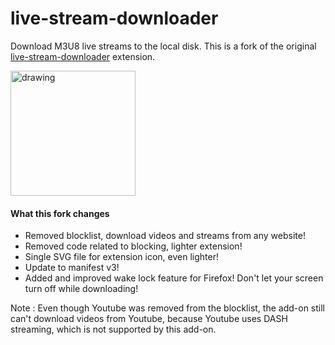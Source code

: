 # live-stream-downloader
Download M3U8 live streams to the local disk. This is a fork of the original [live-stream-downloader](https://webextension.org/listing/hls-downloader.html) extension.

<a href="https://addons.mozilla.org/addon/file-downloader-unleashed/"><img src="https://blog.mozilla.org/addons/files/2020/04/get-the-addon-fx-apr-2020.svg" alt="drawing" width="200"/></a>

#### What this fork changes
- Removed blocklist, download videos and streams from any website!
- Removed code related to blocking, lighter extension!
- Single SVG file for extension icon, even lighter!
- Update to manifest v3!
- Added and improved wake lock feature for Firefox! Don't let your screen turn off while downloading!

Note : Even though Youtube was removed from the blocklist, the add-on still can't download videos from Youtube, because Youtube uses DASH streaming, which is not supported by this add-on.
